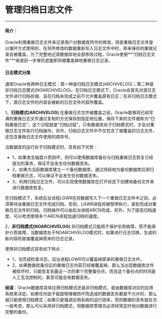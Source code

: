 # 管理归档日志文件

---

#### 简介：

Oracle利用重做日志文件来记录用户对数据库所作的修改，但是重做日志文件是以循环方式使用的，在将所修改的数据重新写入日志文件中时，原来保存的重做记录会被覆盖。为了完整地记录数据库地全部修改过程，Oracle使用**"归档日志文件"**来提前一步保存遮羞即将被覆盖掉地重做日志记录。

#### 日志模式分类

通常Oracle有两种日志模式：第一种是归档日志模式(ARCHIVELOG)；第二种是非归档日志模式(NOARCHIVELOG)。在归档日志模式下，Oracle会首先对源日志文件进行归档存储，且在归档未完成之前不允许覆盖原有日志；在非归档日志模式下，源日志文件的内容会被新的日志文件内容所覆盖。



1，**归档模式(ARCHIVELOG)**
在重做日志文件被覆盖之前，Oracle能够将已经写满的重做日志文件通过复制的方式保存到指定地位置，保存下来的文件被称为"归档重做日志"，这个过程就是"归档过程"。只有数据库处于归档模式时，才会对重做日志文件执行归档操作。另外，归档日志文件中不仅包含了被覆盖的日志文件，还包含重做日志文件使用的顺序号。



当数据库的运行处于归档模式时，具有如下优势：

- 1，如果发生磁盘介质损坏，则可以使用数据库备份与归档重做日志恢复已经提交的事务，保证不会发生任何数据丢失。
- 2，如果为当前数据库建立一个备份数据库，通过持续地为备份数据库应用归档重做日志，可以保证不会发生任何数据丢失。
- 3，利用归档日志文件，可以实现使用数据库在打开状态下创建地备份文件来进行数据库恢复。

在归档模式下，系统后台进程LGWR在将数据写入下一个重做日志文件中之前，必须等待该重做日志文件完成归档，否则，LGWR进程将被暂停执行，直到完成对重做日志文件的归档。归档操作可以由后台进程ARCN完成。另外，为了提高归档速度，可以考虑使用多个ARCN进程加速归档的速度。



2，**非归档模式(NOARCHIVELOG)**
非归档模式只能用于保护实例故障，而不能保护介质故障，当数据库处于NOARCHIVELOG模式时，如果进行日志切换，生成的新内容将直接覆盖掉原来的日志记录。



使用非归档模式具有如下特点：

- 1，当完成检查点后，后台进程LGWR可以覆盖掉原来的重做日志文件。
- 2，如果数据库备份后的重做日志内容已经被覆盖掉，那么当出现数据库文件被损坏时，只能恢复到最近一次的某个完整备份点，而且这个备份点的时间是人工无法控制的，甚至可能会有数据丢失。

**结语**：Oracle数据库具体应用归档模式还是非归档模式，是由数据库对应的应用系统来决定。如果任何由于磁盘物理被损坏而造成的数据丢失都是不允许的，那么就只能使用归档模式；如果只是强调应用系统的运行效率，而将数据的丢失放在次一级考虑，那么可以采用非归档模式，但数据库管理员必须经常定时地对数据进行完整的备份。
